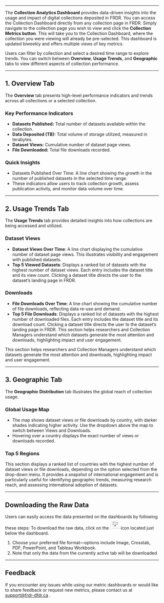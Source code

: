 ﻿___

The **Collection Analytics Dashboard** provides data-driven insights into the usage and impact of digital collections 
deposited in FRDR. You can access the Collection Dashboard directly from any collection page in FRDR. Simply navigate to
the collection page you wish to view and click the **Collection Metrics button**. This will take you to the Collection 
Dashboard, where the collection you were viewing will already be pre-selected. This dashboard is updated biweekly and 
offers multiple views of key metrics. 

Users can filter by collection and select a desired time range to explore trends. You can switch between **Overview**, 
**Usage Trends**, and **Geographic** tabs to view different aspects of collection performance. 

---

## 1. Overview Tab 

The **Overview** tab presents high-level performance indicators and trends across all collections or a selected collection.

### Key Performance Indicators

* **Datasets Published:** Total number of datasets available within the collection. 
* **Data Deposited (TB):**  Total volume of storage utilized, measured in terabytes.
* **Dataset Views:** Cumulative number of dataset page views.
* **File Downloaded:** Total file downloads recorded.

### Quick Insights

* Datasets Published Over Time: A line chart showing the growth in the number of published datasets in the selected time range.
* These indicators allow users to track collection growth, assess publication activity, and monitor data volume over time.


---

## 2. Usage Trends Tab

The **Usage Trends** tab provides detailed insights into how collections are being accessed and utilized.

### Dataset Views

* **Dataset Views Over Time**: A line chart displaying the cumulative number of dataset page views. This illustrates visibility and engagement with published datasets.
* **Top 5 Viewed Datasets**: Displays a ranked list of datasets with the highest number of dataset views. Each entry includes the dataset title and its view count. Clicking a dataset title directs the user to the dataset’s landing page in FRDR. 

### Downloads

* **File Downloads Over Time**: A line chart showing the cumulative number of file downloads, reflecting data re-use and demand.
* **Top 5 File Downloads**: Displays a ranked list of datasets with the highest number of downloaded files. Each entry includes the dataset title and its download count. Clicking a dataset title directs the user to the dataset’s landing page in FRDR. 
This section helps researchers and Collection Managers understand which datasets generate the most attention and downloads, highlighting impact and user engagement.

This section helps researchers and Collection Managers understand which datasets generate the most attention and downloads, highlighting impact and user engagement.

___

## 3. Geographic Tab

The **Geographic Distribution** tab illustrates the global reach of collection usage.

### Global Usage Map
* The map shows dataset views or file downloads by country, with darker shades indicating higher activity. Use the dropdown above the map to switch between Views and Downloads. 
* Hovering over a country displays the exact number of views or downloads recorded.
### Top 5 Regions
This section displays a ranked list of countries with the highest number of dataset views or file downloads, 
depending on the option selected from the drop-down menu. It provides a snapshot of international engagement and is
particularly useful for identifying geographic trends, measuring research reach, and assessing international adoption of datasets.

___

## Downloading the Raw Data
Users can easily access the data presented on the dashboards by following these steps:
To download the raw data, click on the ![Alt](/docs/img/screenshots/user_metrics/DownloadIcon.png "Download Icon") icon located just below the dashboard.

1. Choose your preferred file format—options include Image, Crosstab, PDF, PowerPoint, and Tableau Workbook. 
2. Note that only the data from the currently active tab will be downloaded

---

</a>


## Feedback
If you encounter any issues while using our metric dashboards or would like to share feedback or request new metrics, 
please contact us at [support@frdr-dfdr.ca](mailto:support@frdr-dfdr.ca) .

